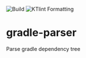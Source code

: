 ![Build](https://github.com/iantal/gradle-parser/workflows/Build/badge.svg) ![KTlint Formatting](https://github.com/iantal/gradle-parser/workflows/KTlint%20Formatting/badge.svg)

# gradle-parser

Parse gradle dependency tree
